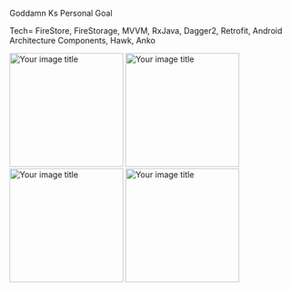 Goddamn Ks Personal Goal

Tech= FireStore, FireStorage, MVVM, RxJava, Dagger2, Retrofit, Android Architecture Components, Hawk, Anko


<img src="https://i.ibb.co/ZYxS4RS/Screenshot-20190925-095951.jpg" alt="Your image title" width="200" />  <img src="https://i.ibb.co/HPWtZBd/Screenshot-20190925-100003.jpg" alt="Your image title" width="200"/>  <img src="https://i.ibb.co/MhgmKmD/Screenshot-20190925-095941.jpg" alt="Your image title" width="200"/>  <img src="https://i.ibb.co/BnJL9Dk/Screenshot-20190925-095730.jpg" alt="Your image title" width="200"/>


